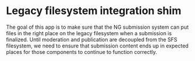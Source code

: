 # Legacy filesystem integration shim

The goal of this app is to make sure that the NG submission system can put
files in the right place on the legacy filesystem when a submission is
finalized. Until moderation and publication are decoupled from the SFS
filesystem, we need to ensure that submission content ends up in expected
places for those components to continue to function correctly.